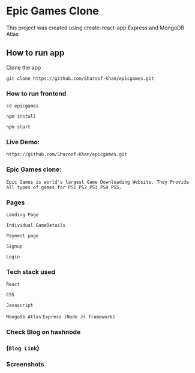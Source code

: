 # Epic Games Clone

This project was created using create-react-app Express and MongoDB Atlas

## How to run app

Clone the app

`git clone https://github.com/Sharoof-Khan/epicgames.git`


  
  
 
 ### How to run frontend

`cd epicgames`

`npm install`

`npm start`


### Live Demo:
`https://github.com/Sharoof-Khan/epicgames.git`

### Epic Games clone:

`Epic Games is world's largest Game Downloading Website.
 They Provide all types of games for PS1 PS2 PS3 PS4 PS5.`


### Pages


`Landing Page`


`Individual GameDetails`


`Payment page`

`Signup`

`Login`

### Tech stack used

`React`

`CSS`

`Javascript`
<!-- `Bootstraps` -->

`MongoDb Atlas`
`Express (Node Js framework)`

### Check Blog on hashnode

### (`Blog Link`)

### Screenshots

